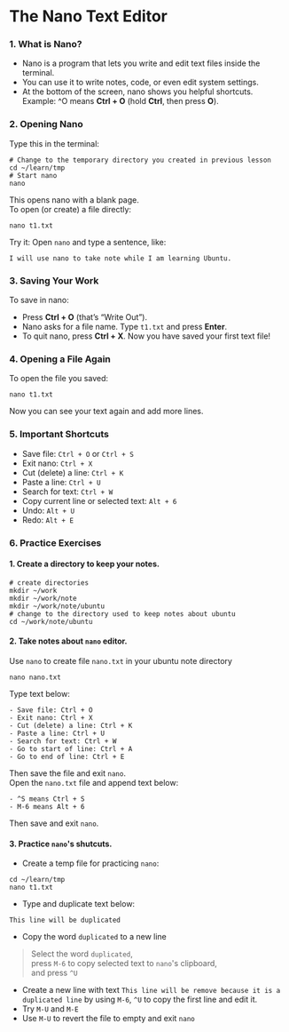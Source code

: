 # The Nano Text Editor
### 1. What is Nano?
- Nano is a program that lets you write and edit text files inside the terminal.
- You can use it to write notes, code, or even edit system settings.
- At the bottom of the screen, nano shows you helpful shortcuts.<br>
Example: ^O means **Ctrl + O** (hold **Ctrl**, then press **O**).
### 2. Opening Nano
Type this in the terminal:
```
# Change to the temporary directory you created in previous lesson
cd ~/learn/tmp
# Start nano
nano
```
This opens nano with a blank page.<br>
To open (or create) a file directly:
```
nano t1.txt
```
Try it: Open `nano` and type a sentence, like:
```
I will use nano to take note while I am learning Ubuntu.
```
### 3. Saving Your Work
To save in nano:
- Press **Ctrl + O** (that’s “Write Out”).
- Nano asks for a file name. Type `t1.txt` and press **Enter**.
- To quit nano, press **Ctrl + X**.
Now you have saved your first text file!
### 4. Opening a File Again
To open the file you saved:
```
nano t1.txt
```
Now you can see your text again and add more lines.
### 5. Important Shortcuts
- Save file: `Ctrl + O` or `Ctrl + S`
- Exit nano: `Ctrl + X`
- Cut (delete) a line: `Ctrl + K`
- Paste a line: `Ctrl + U`
- Search for text: `Ctrl + W`
- Copy current line or selected text: `Alt + 6`
- Undo: `Alt + U`
- Redo: `Alt + E`
### 6. Practice Exercises
#### 1. Create a directory to keep your notes.
```
# create directories
mkdir ~/work
mkdir ~/work/note
mkdir ~/work/note/ubuntu
# change to the directory used to keep notes about ubuntu
cd ~/work/note/ubuntu
```
#### 2. Take notes about `nano` editor.<br>
Use `nano` to create file `nano.txt` in your ubuntu note directory
```
nano nano.txt
```
Type text below:
```
- Save file: Ctrl + O
- Exit nano: Ctrl + X
- Cut (delete) a line: Ctrl + K
- Paste a line: Ctrl + U
- Search for text: Ctrl + W
- Go to start of line: Ctrl + A
- Go to end of line: Ctrl + E
```
Then save the file and exit `nano`.<br>
Open the `nano.txt` file and append text below:
```
- ^S means Ctrl + S
- M-6 means Alt + 6
```
Then save and exit `nano`.<br>
#### 3. Practice `nano`'s shutcuts.
- Create a temp file for practicing `nano`:
```
cd ~/learn/tmp
nano t1.txt
```
- Type and duplicate text below:
```
This line will be duplicated
```
- Copy the word `duplicated` to a new line

>Select the word `duplicated`,<br>
>press `M-6` to copy selected text to `nano`'s clipboard,<br>
>and press `^U`

- Create a new line with text `This line will be remove because it is a duplicated line` by using `M-6`, `^U` to copy the first line and edit it.
- Try `M-U` and `M-E`
- Use `M-U` to revert the file to empty and exit `nano`
